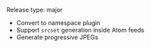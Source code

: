 Release type: major

* Convert to namespace plugin
* Support `srcset` generation inside Atom feeds
* Generate progressive JPEGs
